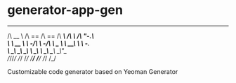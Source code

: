 # generator-app-gen

 ______   ______  ______  ______   ______   __   __
/\  __ \ /\  == \/\  == \/\  ___\ /\  ___\ /\ "-.\ \
\ \  __ \\ \  _-/\ \  _-/\ \ \__ \\ \  __\ \ \ \-.  \
 \ \_\ \_\\ \_\   \ \_\   \ \_____\\ \_____\\ \_\\"\_\
  \/_/\/_/ \/_/    \/_/    \/_____/ \/_____/ \/_/ \/_/

Customizable code generator based on Yeoman Generator

